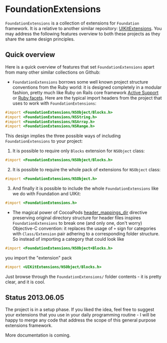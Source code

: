 # FoundationExtensions

`FoundationExtensions` is a collection of extensions for `Foundation` framework. It is a relative to another similar repository: [UIKitExtensions](https://github.com/stanislaw/UIKitExtensions). You may address the following features overview to both these projects as they share the same design principles.

## Quick overview

Here is a quick overview of features that set `FoundationExtensions` apart from many other similar collections on Github:

* `FoundationExtensions` borrows some well known project structure conventions from the Ruby world: it is designed completely in a modular fashion, pretty much like Ruby on Rails core framework [Active Support](https://github.com/rails/rails/tree/master/activesupport) or [Ruby facets](https://github.com/rubyworks/facets). Here are the typical import headers from the project that uses to work with `FoundationExtensions`:

```objective-c
#import <FoundationExtensions/NSObject/Blocks.h>
#import <FoundationExtensions/NSString.h>
#import <FoundationExtensions/NSArray.h>
#import <FoundationExtensions/NSRange.h>
```

This design implies the three possible ways of including `FoundationExtensions` to your project:

1) It is possible to require only `Blocks` extension for `NSObject` class:

```objective-c
#import <FoundationExtensions/NSObject/Blocks.h>
```

2) It is possible to require the whole pack of extensions for `NSObject` class:

```objective-c
#import <FoundationExtensions/NSObject.h>
```

3) And finally it is possible to include the whole `FoundationExtensions` like we do with Foundation and UIKit:

```objective-c
#import <FoundationExtensions.h>
```

* The magical power of CocoaPods [header_mappings_dir](http://docs.cocoapods.org/specification.html#header_mappings_dir) directive preserving original directory structure for header files inspires `FoundationExtensions` to break one (and only one, don't worry) Objective-C convention: it replaces the usage of `+` sign for categories with `Class/Extension` pair adhering to a corresponding folder structure. So instead of importing a category that could look like 

```objective-c
#import <FoundationExtensions/NSObject+Blocks.h>
```

you import the "extension" pack

```objective-c
#import <UIKitExtensions/NSObject/Blocks.h>
```

Just browse through the `FoundationExtensions/` folder contents - it is pretty clear, and it is cool.

## Status 2013.06.05

The project is in a setup phase. If you liked the idea, feel free to suggest your extensions that you use in your daily programming routine - I will be happy to merge any code that address the scope of this general purpose extensions framework.

More documentation is coming.
